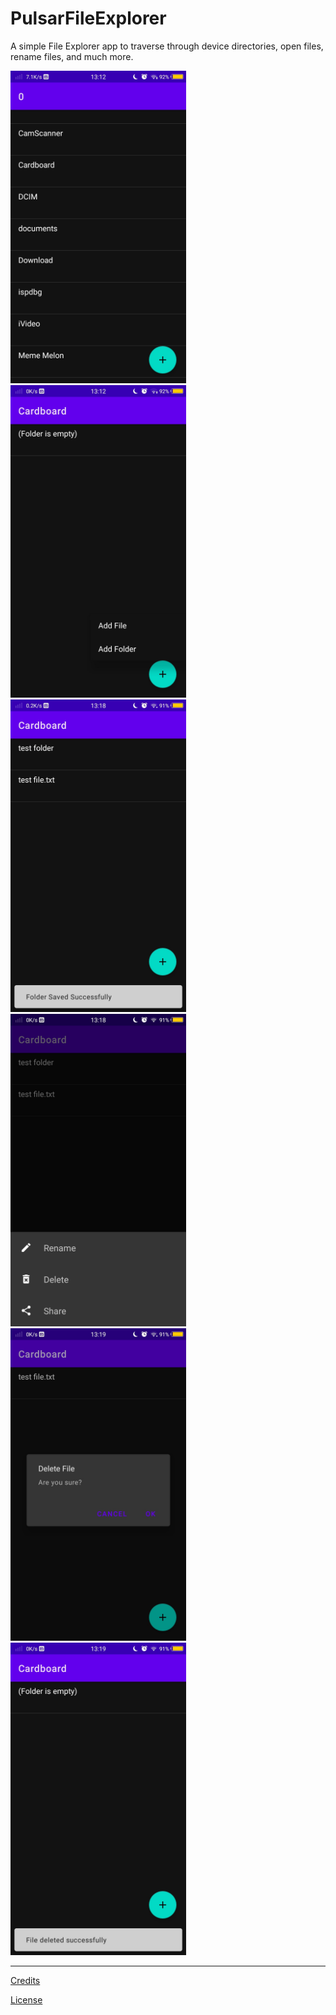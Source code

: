 # PulsarFileExplorer
A simple File Explorer app to traverse through device directories, open files, rename files, and much more.

<img src="https://github.com/Aurum1611/PulsarFileExplorer/blob/master/screenshots/Screenshot_20200716_131214.jpg?raw=true" height="500px">

<img src="https://github.com/Aurum1611/PulsarFileExplorer/blob/master/screenshots/Screenshot_20200716_131229.jpg?raw=true" height="500px">

<img src="https://github.com/Aurum1611/PulsarFileExplorer/blob/master/screenshots/Screenshot_20200716_131843.jpg?raw=true" height="500px">

<img src="https://github.com/Aurum1611/PulsarFileExplorer/blob/master/screenshots/Screenshot_20200716_131849.jpg?raw=true" height="500px">

<img src="https://github.com/Aurum1611/PulsarFileExplorer/blob/master/screenshots/Screenshot_20200716_131922.jpg?raw=true" height="500px">

<img src="https://github.com/Aurum1611/PulsarFileExplorer/blob/master/screenshots/Screenshot_20200716_131925.jpg?raw=true" height="500px">

<br>
<hr>
<a href="https://github.com/Aurum1611/PulsarFileExplorer/blob/master/CREDITS.md">Credits</a>

<a href="https://github.com/Aurum1611/PulsarFileExplorer/blob/master/LICENSE">License</a>
